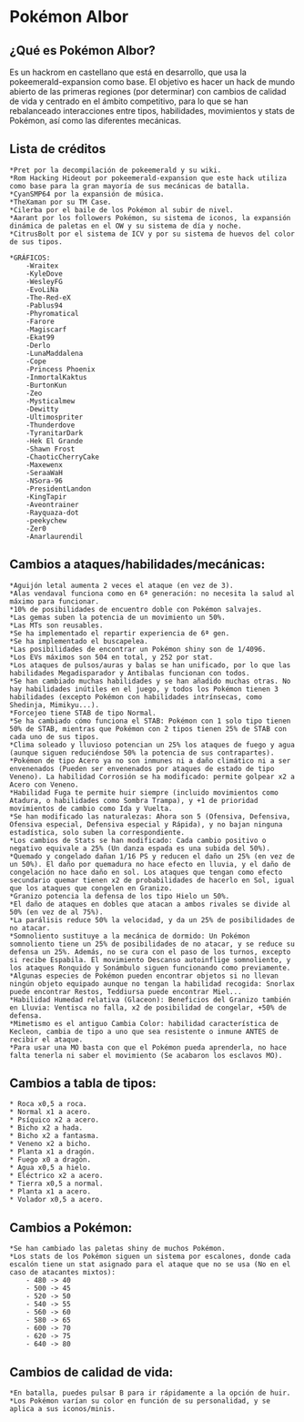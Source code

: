 # Pokémon Albor

## ¿Qué es Pokémon Albor?

Es un hackrom en castellano que está en desarrollo, que usa la pokeemerald-expansion como base. El objetivo es hacer un hack de mundo abierto de las primeras regiones (por determinar) con cambios de calidad de vida y centrado en el ámbito competitivo, para lo que se han rebalanceado interacciones entre tipos, habilidades, movimientos y stats de Pokémon, así como las diferentes mecánicas.

## Lista de créditos
    *Pret por la decompilación de pokeemerald y su wiki.
    *Rom Hacking Hideout por pokeemerald-expansion que este hack utiliza como base para la gran mayoría de sus mecánicas de batalla.
    *CyanSMP64 por la expansión de música.
    *TheXaman por su TM Case.
    *Cilerba por el baile de los Pokémon al subir de nivel.
    *Aarant por los followers Pokémon, su sistema de iconos, la expansión dinámica de paletas en el OW y su sistema de día y noche.
    *CitrusBolt por el sistema de ICV y por su sistema de huevos del color de sus tipos.

    *GRÁFICOS:
        -Wraitex
        -KyleDove
        -WesleyFG
        -EvoLiNa
        -The-Red-eX
        -Pablus94
        -Phyromatical
        -Farore
        -Magiscarf
        -Ekat99
        -Derlo
        -LunaMaddalena
        -Cope
        -Princess Phoenix
        -InmortalKaktus
        -BurtonKun
        -Zeo
        -Mysticalmew
        -Dewitty
        -Ultimospriter
        -Thunderdove
        -TyranitarDark
        -Hek El Grande
        -Shawn Frost
        -ChaoticCherryCake
        -Maxewenx
        -SeraaWaH
        -NSora-96
        -PresidentLandon
        -KingTapir
        -Aveontrainer
        -Rayquaza-dot
        -peekychew
        -Zer0
        -Anarlaurendil


## Cambios a ataques/habilidades/mecánicas:
    *Aguijón letal aumenta 2 veces el ataque (en vez de 3).
    *Alas vendaval funciona como en 6ª generación: no necesita la salud al máximo para funcionar.
    *10% de posibilidades de encuentro doble con Pokémon salvajes.
    *Las gemas suben la potencia de un movimiento un 50%.
    *Las MTs son reusables.
    *Se ha implementado el repartir experiencia de 6ª gen.
    *Se ha implementado el buscapelea.
    *Las posibilidades de encontrar un Pokémon shiny son de 1/4096.
    *Los EVs máximos son 504 en total, y 252 por stat.
    *Los ataques de pulsos/auras y balas se han unificado, por lo que las habilidades Megadisparador y Antibalas funcionan con todos.
    *Se han cambiado muchas habilidades y se han añadido muchas otras. No hay habilidades inútiles en el juego, y todos los Pokémon tienen 3 habilidades (excepto Pokémon con habilidades intrínsecas, como Shedinja, Mimikyu...).
    *Forcejeo tiene STAB de tipo Normal.
    *Se ha cambiado cómo funciona el STAB: Pokémon con 1 solo tipo tienen 50% de STAB, mientras que Pokémon con 2 tipos tienen 25% de STAB con cada uno de sus tipos.
    *Clima soleado y lluvioso potencian un 25% los ataques de fuego y agua (aunque siguen reduciéndose 50% la potencia de sus contrapartes).
    *Pokémon de tipo Acero ya no son inmunes ni a daño climático ni a ser envenenados (Pueden ser envenenados por ataques de estado de tipo Veneno). La habilidad Corrosión se ha modificado: permite golpear x2 a Acero con Veneno.
    *Habilidad Fuga te permite huir siempre (incluido movimientos como Atadura, o habilidades como Sombra Trampa), y +1 de prioridad movimientos de cambio como Ida y Vuelta.
    *Se han modificado las naturalezas: Ahora son 5 (Ofensiva, Defensiva, Ofensiva especial, Defensiva especial y Rápida), y no bajan ninguna estadística, solo suben la correspondiente.
    *Los cambios de Stats se han modificado: Cada cambio positivo o negativo equivale a 25% (Un danza espada es una subida del 50%).
    *Quemado y congelado dañan 1/16 PS y reducen el daño un 25% (en vez de un 50%). El daño por quemadura no hace efecto en lluvia, y el daño de congelación no hace daño en sol. Los ataques que tengan como efecto secundario quemar tienen x2 de probabilidades de hacerlo en Sol, igual que los ataques que congelen en Granizo.
    *Granizo potencia la defensa de los tipo Hielo un 50%.
    *El daño de ataques en dobles que atacan a ambos rivales se divide al 50% (en vez de al 75%).
    *La parálisis reduce 50% la velocidad, y da un 25% de posibilidades de no atacar.
    *Somnoliento sustituye a la mecánica de dormido: Un Pokémon somnoliento tiene un 25% de posibilidades de no atacar, y se reduce su defensa un 25%. Además, no se cura con el paso de los turnos, excepto si recibe Espabila. El movimiento Descanso autoinflige somnoliento, y los ataques Ronquido y Sonámbulo siguen funcionando como previamente.
    *Algunas especies de Pokémon pueden encontrar objetos si no llevan ningún objeto equipado aunque no tengan la habilidad recogida: Snorlax puede encontrar Restos, Teddiursa puede encontrar Miel...
    *Habilidad Humedad relativa (Glaceon): Beneficios del Granizo también en Lluvia: Ventisca no falla, x2 de posibilidad de congelar, +50% de defensa.
    *Mimetismo es el antiguo Cambia Color: habilidad característica de Kecleon, cambia de tipo a uno que sea resistente o inmune ANTES de recibir el ataque.
    *Para usar una MO basta con que el Pokémon pueda aprenderla, no hace falta tenerla ni saber el movimiento (Se acabaron los esclavos MO).

## Cambios a tabla de tipos:
    * Roca x0,5 a roca.
    * Normal x1 a acero.
    * Psíquico x2 a acero.
    * Bicho x2 a hada.
    * Bicho x2 a fantasma.
    * Veneno x2 a bicho.
    * Planta x1 a dragón.
    * Fuego x0 a dragón.
    * Agua x0,5 a hielo.
    * Eléctrico x2 a acero.
    * Tierra x0,5 a normal.
    * Planta x1 a acero.
    * Volador x0,5 a acero.

## Cambios a Pokémon:
    *Se han cambiado las paletas shiny de muchos Pokémon.
    *Los stats de los Pokémon siguen un sistema por escalones, donde cada escalón tiene un stat asignado para el ataque que no se usa (No en el caso de atacantes mixtos):
        - 480 -> 40
        - 500 -> 45
        - 520 -> 50
        - 540 -> 55
        - 560 -> 60
        - 580 -> 65
        - 600 -> 70
        - 620 -> 75
        - 640 -> 80

## Cambios de calidad de vida:
    *En batalla, puedes pulsar B para ir rápidamente a la opción de huir.
    *Los Pokémon varían su color en función de su personalidad, y se aplica a sus iconos/minis.

